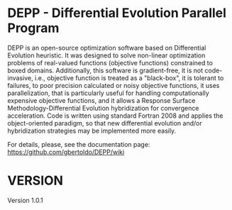 # DEPP - Differential Evolution Parallel Program
DEPP is an open-source optimization software based on Differential Evolution heuristic. It was designed to solve non-linear optimization problems of real-valued functions (objective functions) constrained to boxed domains. Additionally, this software is gradient-free, it is not code-invasive, i.e., objective function is treated as a "black-box", it is tolerant to failures, to poor precision calculated or noisy objective functions, it uses parallelization, that is particularly useful for handling computationally expensive objective functions, and it allows a Response Surface Methodology-Differential Evolution hybridization for convergence acceleration. Code is written using standard Fortran 2008 and applies the object-oriented paradigm, so that new differential evolution and/or hybridization strategies may be implemented more easily.

For details, please, see the documentation page: https://github.com/gbertoldo/DEPP/wiki

# VERSION

Version 1.0.1